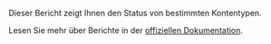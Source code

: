 Dieser Bericht zeigt Ihnen den Status von bestimmten Kontentypen.

Lesen Sie mehr über Berichte in der [offiziellen Dokumentation](https://firefly-iii.readthedocs.io/en/latest/advanced/reports.html).